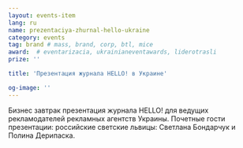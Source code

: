 ```yaml
---
layout: events-item
lang: ru
name: prezentaciya-zhurnal-hello-ukraine
category: events
tag: brand # mass, brand, corp, btl, mice
award:  # eventarizacia, ukrainianeventawards, liderotrasli
prize: ''

title: 'Презентация журнала HELLO! в Украине'

og-image: ''
---
```


Бизнес  завтрак презентация  журнала  HELLO! для  ведущих рекламодателей рекламных агентств Украины. Почетные гости  презентации: российские светские львицы: Светлана Бондарчук и Полина Дерипаска.
